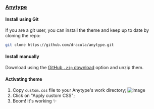 ### [Anytype](https://anytype.io/)

#### Install using Git

If you are a git user, you can install the theme and keep up to date by cloning the repo:

```bash
git clone https://github.com/dracula/anytype.git
```

#### Install manually

Download using the [GitHub `.zip` download](https://github.com/dracula/anytype/archive/main.zip) option and unzip them.

#### Activating theme

1. Copy `custom.css` file to your Anytype's work directory;
   ![image](https://github.com/user-attachments/assets/b22c6533-ae58-46ef-a686-887005073f28)
2. Click on "Apply custom CSS";
3. Boom! It's working ✨
